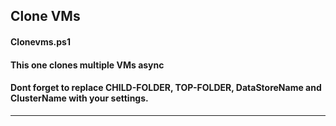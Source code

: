 ## Clone VMs 

#### Clonevms.ps1
#### This one clones multiple VMs async
#### Dont forget to replace CHILD-FOLDER, TOP-FOLDER, DataStoreName and ClusterName with your settings.
---
